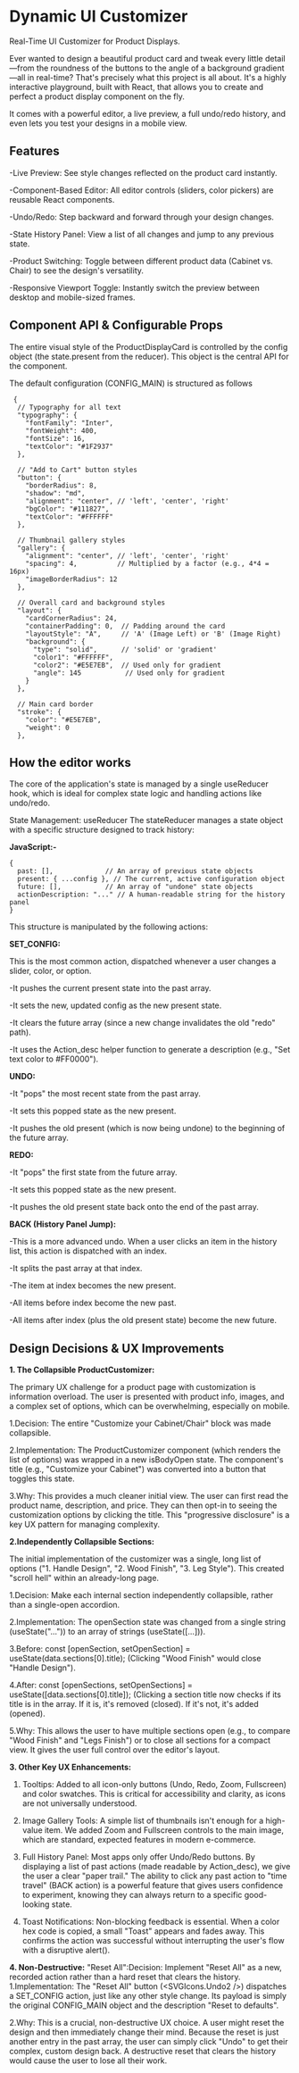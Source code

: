 
# Dynamic UI Customizer 
Real-Time UI Customizer for Product Displays.

Ever wanted to design a beautiful product card and tweak every little detail—from the roundness of the buttons to the angle of a background gradient—all in real-time? That's precisely what this project is all about. It's a highly interactive playground, built with React, that allows you to create and perfect a product display component on the fly.

It comes with a powerful editor, a live preview, a full undo/redo history, and even lets you test your designs in a mobile view.


## Features

-Live Preview: See style changes reflected on the product card instantly.

-Component-Based Editor: All editor controls (sliders, color pickers) are reusable React components.

-Undo/Redo: Step backward and forward through your design changes.

-State History Panel: View a list of all changes and jump to any previous state.

-Product Switching: Toggle between different product data (Cabinet vs. Chair) to see the design's versatility.

-Responsive Viewport Toggle: Instantly switch the preview between desktop and mobile-sized frames.


## Component API & Configurable Props

The entire visual style of the ProductDisplayCard is controlled by the config object (the state.present from the reducer). This object is the central API for the component.

The default configuration (CONFIG_MAIN) is structured as follows

```http
 {
  // Typography for all text
  "typography": {
    "fontFamily": "Inter",
    "fontWeight": 400,
    "fontSize": 16,
    "textColor": "#1F2937"
  },
  
  // "Add to Cart" button styles
  "button": {
    "borderRadius": 8,
    "shadow": "md",
    "alignment": "center", // 'left', 'center', 'right'
    "bgColor": "#111827",
    "textColor": "#FFFFFF"
  },
  
  // Thumbnail gallery styles
  "gallery": {
    "alignment": "center", // 'left', 'center', 'right'
    "spacing": 4,          // Multiplied by a factor (e.g., 4*4 = 16px)
    "imageBorderRadius": 12
  },
  
  // Overall card and background styles
  "layout": {
    "cardCornerRadius": 24,
    "containerPadding": 0,  // Padding around the card
    "layoutStyle": "A",     // 'A' (Image Left) or 'B' (Image Right)
    "background": {
      "type": "solid",      // 'solid' or 'gradient'
      "color1": "#FFFFFF",
      "color2": "#E5E7EB",  // Used only for gradient
      "angle": 145           // Used only for gradient
    }
  },
  
  // Main card border
  "stroke": {
    "color": "#E5E7EB",
    "weight": 0
  },

```
## How the editor works


The core of the application's state is managed by a single useReducer hook, which is ideal for complex state logic and handling actions like undo/redo.

State Management: useReducer
The stateReducer manages a state object with a specific structure designed to track history:

**JavaScript:-**
```http
{
  past: [],             // An array of previous state objects
  present: { ...config }, // The current, active configuration object
  future: [],           // An array of "undone" state objects
  actionDescription: "..." // A human-readable string for the history panel
}
```
This structure is manipulated by the following actions:

**SET_CONFIG:** 

This is the most common action, dispatched whenever a user changes a slider, color, or option.

-It pushes the current present state into the past array.

-It sets the new, updated config as the new present state.

-It clears the future array (since a new change invalidates the old "redo" path).

-It uses the Action_desc helper function to generate a description (e.g., "Set text color to #FF0000").


**UNDO:**

-It "pops" the most recent state from the past array.

-It sets this popped state as the new present.

-It pushes the old present (which is now being undone) to the beginning of the future array.

**REDO:**

-It "pops" the first state from the future array.

-It sets this popped state as the new present.

-It pushes the old present state back onto the end of the past array.

**BACK (History Panel Jump):**

-This is a more advanced undo. When a user clicks an item in the history list, this action is dispatched with an index.

-It splits the past array at that index.

-The item at index becomes the new present.

-All items before index become the new past.

-All items after index (plus the old present state) become the new future.


## Design Decisions & UX Improvements



**1. The Collapsible ProductCustomizer:**

The primary UX challenge for a product page with customization is information overload. The user is presented with product info, images, and a complex set of options, which can be overwhelming, especially on mobile.

1.Decision: The entire "Customize your Cabinet/Chair" block was made collapsible.

2.Implementation: The ProductCustomizer component (which renders the list of options) was wrapped in a new isBodyOpen state. The component's title (e.g., "Customize your Cabinet") was converted into a button that toggles this state.

3.Why: This provides a much cleaner initial view. The user can first read the product name, description, and price. They can then opt-in to seeing the customization options by clicking the title. This "progressive disclosure" is a key UX pattern for managing complexity.

**2.Independently Collapsible Sections:**

The initial implementation of the customizer was a single, long list of options ("1. Handle Design", "2. Wood Finish", "3. Leg Style"). This created "scroll hell" within an already-long page.

1.Decision: Make each internal section independently collapsible, rather than a single-open accordion.

2.Implementation: The openSection state was changed from a single string (useState("...")) to an array of strings (useState([...])).

3.Before: const [openSection, setOpenSection] = useState(data.sections[0].title); (Clicking "Wood Finish" would close "Handle Design").

4.After: const [openSections, setOpenSections] = useState([data.sections[0].title]); (Clicking a section title now checks if its title is in the array. If it is, it's removed (closed). If it's not, it's added (opened).

5.Why: This allows the user to have multiple sections open (e.g., to compare "Wood Finish" and "Legs Finish") or to close all sections for a compact view. It gives the user full control over the editor's layout.

**3. Other Key UX Enhancements:**

1. Tooltips: Added to all icon-only buttons (Undo, Redo, Zoom, Fullscreen) and color swatches. This is critical for accessibility and clarity, as icons are not universally understood.

2. Image Gallery Tools: A simple list of thumbnails isn't enough for a high-value item. We added Zoom and Fullscreen controls to the main image, which are standard, expected features in modern e-commerce.

3. Full History Panel: Most apps only offer Undo/Redo buttons. By displaying a list of past actions (made readable by Action_desc), we give the user a clear "paper trail." The ability to click any past action to "time travel" (BACK action) is a powerful feature that gives users confidence to experiment, knowing they can always return to a specific good-looking state.

4. Toast Notifications: Non-blocking feedback is essential. When a color hex code is copied, a small "Toast" appears and fades away. This confirms the action was successful without interrupting the user's flow with a disruptive alert().

**4. Non-Destructive:** "Reset All":Decision: Implement "Reset All" as a new, recorded action rather than a hard reset that clears the history.
1.Implementation: The "Reset All" button (<SVGIcons.Undo2 />) dispatches a SET_CONFIG action, just like any other style change. Its payload is simply the original CONFIG_MAIN object and the description "Reset to defaults".

2.Why: This is a crucial, non-destructive UX choice. A user might reset the design and then immediately change their mind. Because the reset is just another entry in the past array, the user can simply click "Undo" to get their complex, custom design back. A destructive reset that clears the history would cause the user to lose all their work.
